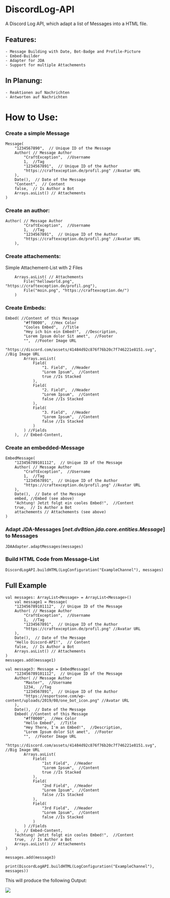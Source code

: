 # DiscordLog-API

A Discord Log API, which adapt a list of Messages into a HTML file.

## Features:
    - Message Building with Date, Bot-Badge and Profile-Picture
    - Embed-Builder
    - Adapter for JDA
    - Support for multiple Attachements

## In Planung:
    - Reaktionen auf Nachrichten
    - Antworten auf Nachrichten

# How to Use:
    
### Create a simple Message

    Message(
        "1234567890",  // Unique ID of the Message
        Author( // Message Author
            "CraftException",  //Username
            1,  //Tag
            "1234567891",  // Unique ID of the Author
            "https://craftexception.de/profil.png" //Avatar URL
        ),
        Date(),  // Date of the Message
        "Content",  // Content
        false,  // Is Author a Bot
        Arrays.asList() // Attachements
    )

### Create an author:

    Author( // Message Author
            "CraftException",  //Username
            1,  //Tag
            "1234567891",  // Unique ID of the Author
            "https://craftexception.de/profil.png" //Avatar URL
        ),

### Create attachements:

Simple Attachement-List with 2 Files

        Arrays.asList( // Attachements
            File("helloworld.png", "https://craftexception.de/profil.png"),
            File("moin.png", "https://craftexception.de/")
        )

### Create Embeds:

    Embed( //Content of this Message
            "#ff0000",  //Hex Color
            "Cooles Embed",  //Title
            "Hey ich bin ein Embed!",  //Description,
            "Lorem Ipsum dolor Sit amet",  //Footer
            "",  //Footer Image URL
            "https://discord.com/assets/41484d92c876f76b20c7f746221e8151.svg",  //Big Image URL
            Arrays.asList(
                Field(
                    "1. Field",  //Header
                    "Lorem Ipsum",  //Content
                    true //Is Stacked
                ),
                Field(
                    "2. Field",  //Header
                    "Lorem Ipsum",  //Content
                    false //Is Stacked
                ),
                Field(
                    "3. Field",  //Header
                    "Lorem Ipsum",  //Content
                    false //Is Stacked
                )
            ) //Fields
        ),  // Embed-Content,

### Create an embedded-Message

    EmbedMessage(
        "123456789101112",  // Unique ID of the Message
        Author( // Message Author
            "CraftException",  //Username
            1,  //Tag
            "1234567891",  // Unique ID of the Author
            "https://craftexception.de/profil.png" //Avatar URL
        ),
        Date(),  // Date of the Message
        embed, //Embed (see above)
        "Achtung! Jetzt folgt ein cooles Embed!",  //Content
        true,  // Is Author a Bot
        attachements // Attachements (see above)
    )

### Adapt JDA-Messages [_net.dv8tion.jda.core.entities.Message_] to Messages

    JDAAdapter.adaptMessages(messages)

### Build HTML Code from Message-List

    DiscordLogAPI.buildHTML(LogConfiguration("ExampleChannel"), messages)

## Full Example

    val messages: ArrayList<Message> = ArrayList<Message>()
        val message1 = Message(
        "123456789101112",  // Unique ID of the Message
        Author( // Message Author
            "CraftException",  //Username
            1,  //Tag
            "1234567891",  // Unique ID of the Author
            "https://craftexception.de/profil.png" //Avatar URL
        ),
        Date(),  // Date of the Message
        "Hello Discord-API!",  // Content
        false,  // Is Author a Bot
        Arrays.asList() // Attachements
    )
    messages.add(message1)

    val message3: Message = EmbedMessage(
        "123456789101112",  // Unique ID of the Message
        Author( // Message Author
            "Master",  //Username
            1234,  //Tag
            "1234567891",  // Unique ID of the Author
            "https://esportsone.com/wp-content/uploads/2019/08/one_bot_icon.png" //Avatar URL
        ),
        Date(),  // Date of the Message
        Embed( //Content of this Message
            "#ff0000",  //Hex Color
            "Hello Embed",  //Title
            "Hey There, I'm an Embed!",  //Description,
            "Lorem Ipsum dolor Sit amet",  //Footer
            "",  //Footer Image URL
            "https://discord.com/assets/41484d92c876f76b20c7f746221e8151.svg",  //Big Image URL
            Arrays.asList(
                Field(
                    "1st Field",  //Header
                    "Lorem Ipsum",  //Content
                    true //Is Stacked
                ),
                Field(
                    "2nd Field",  //Header
                    "Lorem Ipsum",  //Content
                    false //Is Stacked
                ),
                Field(
                    "3rd Field",  //Header
                    "Lorem Ipsum",  //Content
                    false //Is Stacked
                )
            ) //Fields
        ),  // Embed-Content,
        "Achtung! Jetzt folgt ein cooles Embed!",  //Content
        true,  // Is Author a Bot
        Arrays.asList() // Attachements
    )

    messages.add(message3)

    print(DiscordLogAPI.buildHTML(LogConfiguration("ExampleChannel"), messages))

This will produce the following Output:

<img src="https://i.imgur.com/iRNVZyn.png">